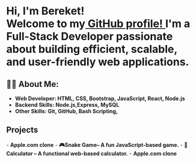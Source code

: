 <h1>Hi, I'm Bereket! <br/>Welcome to my<a href="https://github.com/Bereket110"> GitHub profile! </a>I'm a Full-Stack Developer passionate about building efficient, scalable, and user-friendly web applications.</h1>

<h2>👨‍💻 About Me:</h2>

- <b>Web Developer: HTML, CSS, Bootstrap, JavaScript, React, Node.js</b>
- <b>Backend Skills: Node.js,Express, MySQL</b>
- <b>Other Skills: Git, GitHub, Bash Scripting,</b>
<h2>Projects</h2>
- <b>Apple.com clone</b>
- <b>🎮Snake Game– A fun JavaScript-based game.</b>
- <b>🧮Calculator – A functional web-based calculator.</b>
- <b>Apple.com clone</b>



<!--
**joshmadakor1/joshmadakor1** is a ✨ _special_ ✨ repository because its `README.md` (this file) appears on your GitHub profile.

Here are some ideas to get you started:

- 🔭 I’m currently working on ...
- 🌱 I’m currently learning ...
- 👯 I’m looking to collaborate on ...
- 🤔 I’m looking for help with ...
- 💬 Ask me about ...
- 📫 How to reach me: ...
- 😄 Pronouns: ...
- ⚡ Fun fact: ...
-->
